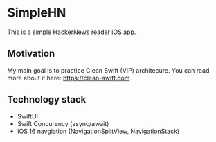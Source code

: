 # SimpleHN

This is a simple HackerNews reader iOS app.

## Motivation

My main goal is to practice Clean Swift (VIP) architecure.
You can read more about it here: https://clean-swift.com

## Technology stack

- SwiftUI
- Swift Concurency (async/await)
- iOS 16 navgiation (NavigationSplitView, NavigationStack)
